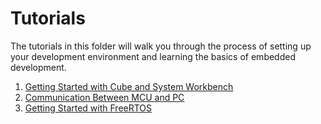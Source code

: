 # Tutorials

The tutorials in this folder will walk you through the process of setting up your development environment and learning the basics of embedded development.

1. [Getting Started with Cube and System Workbench](https://github.com/utra-robosoccer/soccer-embedded/blob/master/Tutorials/tutorial_1_getting_started.md)
2. [Communication Between MCU and PC](https://github.com/utra-robosoccer/soccer-embedded/blob/master/Tutorials/tutorial_2_communication.md)
3. [Getting Started with FreeRTOS](https://github.com/utra-robosoccer/soccer-embedded/blob/master/Tutorials/tutorial_3_freertos.md)